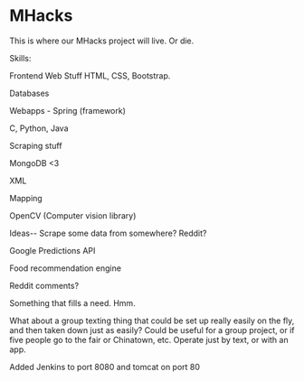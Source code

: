 MHacks
======

This is where our MHacks project will live. Or die. 

Skills: 

Frontend Web Stuff 
  HTML, CSS, Bootstrap. 

Databases 

Webapps - Spring (framework) 

C, Python, Java

Scraping stuff 

MongoDB <3 

XML 

Mapping

OpenCV (Computer vision library)

Ideas--
  Scrape some data from somewhere? Reddit?
 
  Google Predictions API 
 
  Food recommendation engine 
  
  Reddit comments? 
  
  Something that fills a need. Hmm. 
  
  What about a group texting thing that could be set up really easily on the fly, and then taken down just as easily? Could be useful for a group project, or if five people go to the fair or Chinatown, etc. Operate just by text, or with an app.  

Added Jenkins to port 8080 and tomcat on port 80